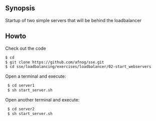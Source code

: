 Synopsis
--------
Startup of two simple servers that will be behind the loadbalancer

Howto
-----
Check out the code

```sh
$ cd 
$ git clone https://github.com/afnog/sse.git
$ cd sse/loadbalancing/exercises/loadbalancer/02-start_webservers
```

Open a terminal and execute:
```sh
 $ cd server1
 $ sh start_server.sh
```

Open another terminal and execute:
```sh
 $ cd server2
 $ sh start_server.sh
 ```
